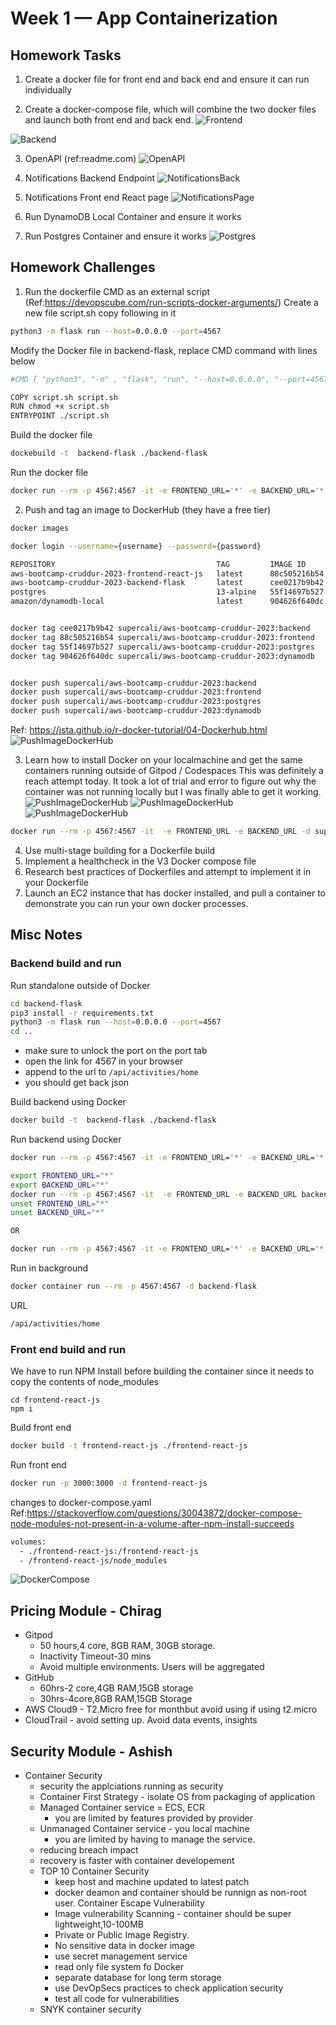 # Week 1 — App Containerization

## Homework Tasks
1. Create a docker file for front end and back end and ensure it can run individually

2. Create a docker-compose file, which will combine the two docker files and launch both front end and back end. 
![Frontend](/journal/images/Week1-FrontEndpoint.png)

![Backend](/journal/images/Week1-BackEndpoint.png)

3. OpenAPI (ref:readme.com)
![OpenAPI](/journal/images/Week1-OpenAPI.png)

4. Notifications Backend Endpoint
![NotificationsBack](/journal/images/Week1-NotificationsEndpoint.png)

5. Notifications Front end React page
![NotificationsPage](/journal/images/Week1-NotificationsPage.png)

6. Run DynamoDB Local Container and ensure it works

7. Run Postgres Container and ensure it works
![Postgres](/journal/images/Week1-PostgresInstall.png)

## Homework Challenges
1. Run the dockerfile CMD as an external script
(Ref:https://devopscube.com/run-scripts-docker-arguments/)
Create a new file script.sh copy following in it
```sh
python3 -m flask run --host=0.0.0.0 --port=4567
```

Modify the Docker file in backend-flask, replace CMD command with lines below
```sh
#CMD [ "python3", "-m" , "flask", "run", "--host=0.0.0.0", "--port=4567"]

COPY script.sh script.sh
RUN chmod +x script.sh
ENTRYPOINT ./script.sh
```

Build the docker file
```sh
dockebuild -t  backend-flask ./backend-flask
```

Run the docker file
```sh
docker run --rm -p 4567:4567 -it -e FRONTEND_URL='*' -e BACKEND_URL='*' backend-flask
```

2. Push and tag an image to DockerHub (they have a free tier)
```sh
docker images

docker login --username={username} --password={password}

REPOSITORY                                    TAG         IMAGE ID       CREATED         SIZE
aws-bootcamp-cruddur-2023-frontend-react-js   latest      88c505216b54   2 minutes ago   1.19GB
aws-bootcamp-cruddur-2023-backend-flask       latest      cee0217b9b42   3 minutes ago   129MB
postgres                                      13-alpine   55f14697b527   12 days ago     238MB
amazon/dynamodb-local                         latest      904626f640dc   3 weeks ago     499MB


docker tag cee0217b9b42 supercali/aws-bootcamp-cruddur-2023:backend
docker tag 88c505216b54 supercali/aws-bootcamp-cruddur-2023:frontend
docker tag 55f14697b527 supercali/aws-bootcamp-cruddur-2023:postgres
docker tag 904626f640dc supercali/aws-bootcamp-cruddur-2023:dynamodb


docker push supercali/aws-bootcamp-cruddur-2023:backend
docker push supercali/aws-bootcamp-cruddur-2023:frontend
docker push supercali/aws-bootcamp-cruddur-2023:postgres
docker push supercali/aws-bootcamp-cruddur-2023:dynamodb
```

Ref: https://jsta.github.io/r-docker-tutorial/04-Dockerhub.html
![PushImageDockerHub](/journal/images/Week1-PushImageDockerHub.png)

3. Learn how to install Docker on your localmachine and get the same containers running outside of Gitpod / Codespaces
This was definitely a reach attempt today. It took a lot of trial and error to figure out why the container was not running locally but I was finally able to get it working. 
![PushImageDockerHub](/journal/images/Week1-RunDockerImagesLocalMachine.png)
![PushImageDockerHub](/journal/images/Week1-DockerDesktop-Containers.png)
![PushImageDockerHub](/journal/images/Week1-RunningBackEndLocalMachine.png)
```sh
docker run --rm -p 4567:4567 -it  -e FRONTEND_URL -e BACKEND_URL -d supercali/aws-bootcamp-cruddur-2023:backend

```
4. Use multi-stage building for a Dockerfile build
5. Implement a healthcheck in the V3 Docker compose file
6. Research best practices of Dockerfiles and attempt to implement it in your Dockerfile
7. Launch an EC2 instance that has docker installed, and pull a container to demonstrate you can run your own docker processes. 

## Misc Notes



### Backend build and run

Run standalone outside of Docker
```sh
cd backend-flask
pip3 install -r requirements.txt
python3 -m flask run --host=0.0.0.0 --port=4567
cd ..
```

- make sure to unlock the port on the port tab
- open the link for 4567 in your browser
- append to the url to `/api/activities/home`
- you should get back json


Build backend using Docker
```sh
docker build -t  backend-flask ./backend-flask
```

Run backend using Docker
```sh
docker run --rm -p 4567:4567 -it -e FRONTEND_URL='*' -e BACKEND_URL='*' backend-flask

export FRONTEND_URL="*"
export BACKEND_URL="*"
docker run --rm -p 4567:4567 -it  -e FRONTEND_URL -e BACKEND_URL backend-flask
unset FRONTEND_URL="*"
unset BACKEND_URL="*"

OR

docker run --rm -p 4567:4567 -it -e FRONTEND_URL='*' -e BACKEND_URL='*' backend-flask
```

Run in background
```sh
docker container run --rm -p 4567:4567 -d backend-flask
```

URL
```sh
/api/activities/home
```

### Front end build and run

We have to run NPM Install before building the container since it needs to copy the contents of node_modules

```
cd frontend-react-js
npm i
```

Build front end
```sh
docker build -t frontend-react-js ./frontend-react-js
```

Run front end
```sh
docker run -p 3000:3000 -d frontend-react-js
```

changes to docker-compose.yaml
Ref:https://stackoverflow.com/questions/30043872/docker-compose-node-modules-not-present-in-a-volume-after-npm-install-succeeds
```sh
volumes:
  - ./frontend-react-js:/frontend-react-js
  - /frontend-react-js/node_modules
```

![DockerCompose](/journal/images/Week1-DockerCompose.png)


## Pricing Module - Chirag
- Gitpod 
    - 50 hours,4 core, 8GB RAM, 30GB storage. 
    - Inactivity Timeout-30 mins
    - Avoid multiple environments. Users will be aggregated
- GitHub 
    - 60hrs-2 core,4GB RAM,15GB storage 
    - 30hrs-4core,8GB RAM,15GB Storage
- AWS Cloud9 - T2.Micro free for monthbut avoid using if using t2.micro 
- CloudTrail - avoid setting up. Avoid data events, insights



## Security Module - Ashish
- Container Security
    - security the applciations running as security
    - Container First Strategy - isolate OS from packaging of application
    - Managed Container service = ECS, ECR
        - you are limited by features provided by provider
    - Unmanaged Container service - you local machine
        - you are limited by having to manage the service.
    - reducing breach impact
    - recovery is faster with container developement
    - TOP 10 Container Security
        - keep host and machine updated to latest patch
        - docker deamon and container should be runnign as non-root user. Container Escape Vulnerability
        - Image vulnerability Scanning - container should be super lightweight,10-100MB
        - Private or Public Image Registry.
        - No sensitive data in docker image
        - use secret management service 
        - read only file system fo Docker
        - separate database for long term storage
        - use DevOpSecs practices to check application security
        - test all code for vulnerabilities
    - SNYK container security
        

